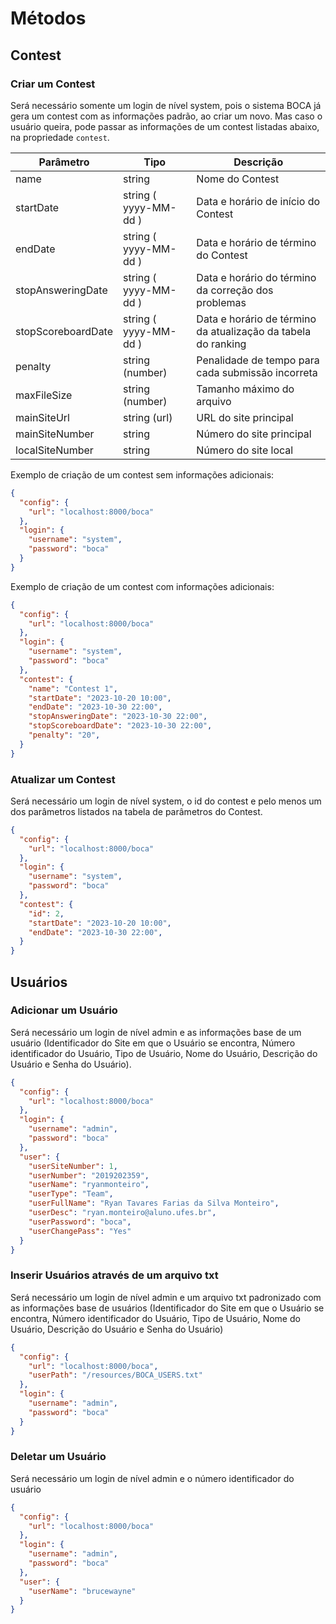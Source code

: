# Métodos

## Contest

### Criar um Contest

Será necessário somente um login de nível system, pois o sistema BOCA já gera um contest com as informações padrão, ao criar um novo. Mas caso o usuário queira, pode passar as informações de um contest listadas abaixo, na propriedade `contest`.

| Parâmetro          | Tipo                  | Descrição                                                     |
| ------------------ | --------------------- | ------------------------------------------------------------- |
| name               | string                | Nome do Contest                                               |
| startDate          | string ( yyyy-MM-dd ) | Data e horário de início do Contest                           |
| endDate            | string ( yyyy-MM-dd ) | Data e horário de término do Contest                          |
| stopAnsweringDate  | string ( yyyy-MM-dd ) | Data e horário do término da correção dos problemas           |
| stopScoreboardDate | string ( yyyy-MM-dd ) | Data e horário de término da atualização da tabela do ranking |
| penalty            | string (number)       | Penalidade de tempo para cada submissão incorreta             |
| maxFileSize        | string (number)       | Tamanho máximo do arquivo                                     |
| mainSiteUrl        | string (url)          | URL do site principal                                         |
| mainSiteNumber     | string                | Número do site principal                                      |
| localSiteNumber    | string                | Número do site local                                          |

Exemplo de criação de um contest sem informações adicionais:

```json
{
  "config": {
    "url": "localhost:8000/boca"
  },
  "login": {
    "username": "system",
    "password": "boca"
  }
}
```


Exemplo de criação de um contest com informações adicionais:

```json
{
  "config": {
    "url": "localhost:8000/boca"
  },
  "login": {
    "username": "system",
    "password": "boca"
  },
  "contest": {
    "name": "Contest 1",
    "startDate": "2023-10-20 10:00",
    "endDate": "2023-10-30 22:00",
    "stopAnsweringDate": "2023-10-30 22:00",
    "stopScoreboardDate": "2023-10-30 22:00",
    "penalty": "20",
  }
}
```

### Atualizar um Contest

Será necessário um login de nível system, o id do contest e pelo menos um dos parâmetros listados na tabela de parâmetros do Contest.

```json
{
  "config": {
    "url": "localhost:8000/boca"
  },
  "login": {
    "username": "system",
    "password": "boca"
  },
  "contest": {
    "id": 2,
    "startDate": "2023-10-20 10:00",
    "endDate": "2023-10-30 22:00",
  }
}
```

## Usuários

### Adicionar um Usuário

Será necessário um login de nível admin e as informações base de um usuário (Identificador do Site em que o Usuário se
encontra, Número identificador do Usuário, Tipo de Usuário, Nome do Usuário, Descrição do Usuário e Senha do Usuário).

```json
{
  "config": {
    "url": "localhost:8000/boca"
  },
  "login": {
    "username": "admin",
    "password": "boca"
  },
  "user": {
    "userSiteNumber": 1,
    "userNumber": "2019202359",
    "userName": "ryanmonteiro",
    "userType": "Team",
    "userFullName": "Ryan Tavares Farias da Silva Monteiro",
    "userDesc": "ryan.monteiro@aluno.ufes.br",
    "userPassword": "boca",
    "userChangePass": "Yes"
  }
}
```

### Inserir Usuários através de um arquivo txt

Será necessário um login de nível admin e um arquivo txt padronizado com as informações base de usuários (Identificador
do Site em que o Usuário se encontra, Número identificador do Usuário, Tipo de Usuário, Nome do Usuário, Descrição do
Usuário e Senha do Usuário)

```json
{
  "config": {
    "url": "localhost:8000/boca",
    "userPath": "/resources/BOCA_USERS.txt"
  },
  "login": {
    "username": "admin",
    "password": "boca"
  }
}
```

### Deletar um Usuário

Será necessário um login de nível admin e o número identificador do usuário

```json
{
  "config": {
    "url": "localhost:8000/boca"
  },
  "login": {
    "username": "admin",
    "password": "boca"
  },
  "user": {
    "userName": "brucewayne"
  }
}
```
